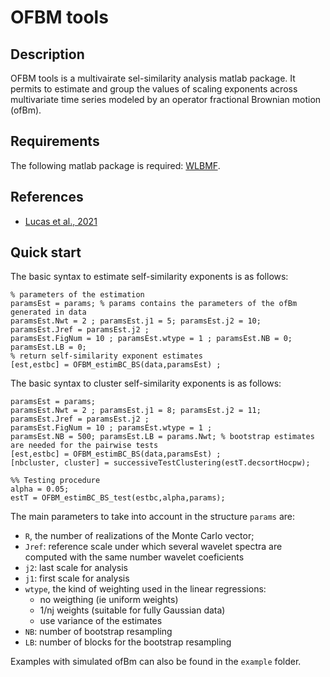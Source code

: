OFBM tools
===

## Description
OFBM tools is a multivairate sel-similarity analysis matlab package. It permits to estimate and group the values of scaling exponents across multivariate time series modeled by an operator fractional Brownian motion (ofBm).

## Requirements
The following matlab package is required: [WLBMF](https://www.irit.fr/~Herwig.Wendt/software.html).

## References
  - [Lucas et al., 2021](https://www.irit.fr/~Herwig.Wendt/data/LucasEUSIPCO2021.pdf)
  
## Quick start
The basic syntax to estimate self-similarity exponents is as follows:

```
% parameters of the estimation
paramsEst = params; % params contains the parameters of the ofBm generated in data
paramsEst.Nwt = 2 ; paramsEst.j1 = 5; paramsEst.j2 = 10; paramsEst.Jref = paramsEst.j2 ;
paramsEst.FigNum = 10 ; paramsEst.wtype = 1 ; paramsEst.NB = 0; paramsEst.LB = 0;
% return self-similarity exponent estimates
[est,estbc] = OFBM_estimBC_BS(data,paramsEst) ;
```

The basic syntax to cluster self-similarity exponents is as follows:
```
paramsEst = params; 
paramsEst.Nwt = 2 ; paramsEst.j1 = 8; paramsEst.j2 = 11; paramsEst.Jref = paramsEst.j2 ;
paramsEst.FigNum = 10 ; paramsEst.wtype = 1 ; 
paramsEst.NB = 500; paramsEst.LB = params.Nwt; % bootstrap estimates are needed for the pairwise tests
[est,estbc] = OFBM_estimBC_BS(data,paramsEst) ;
[nbcluster, cluster] = successiveTestClustering(estT.decsortHocpw);

%% Testing procedure
alpha = 0.05;
estT = OFBM_estimBC_BS_test(estbc,alpha,params);
```

The main parameters to take into account in the structure `params` are:

  - `R`, the number of realizations of the Monte Carlo vector;
  - `Jref`: reference scale under which several wavelet spectra are computed with the same number wavelet coeficients
  - `j2`: last scale for analysis
  - `j1`: first scale for analysis
  - `wtype`, the kind of weighting used in the linear regressions:
    - no weigthing  (ie uniform weights)
    - 1/nj weights  (suitable for fully Gaussian data)
    - use variance of the estimates
  - `NB`: number of bootstrap resampling
  - `LB`: number of blocks for the bootstrap resampling
  
Examples with simulated ofBm can also be found in the `example` folder.
